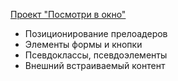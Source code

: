 [Проект "Посмотри в окно"](https://romagenza.github.io/posmotri_v_okno/)

- Позиционирование прелоадеров
- Элементы формы и кнопки
- Псевдоклассы, псевдоэлементы
- Внешний встраиваемый контент
